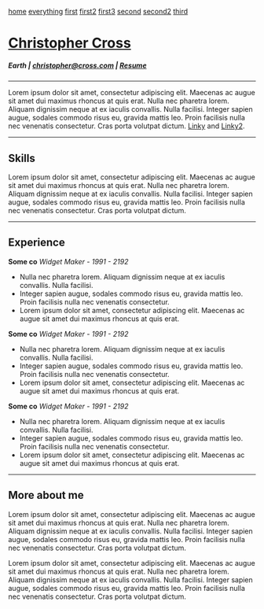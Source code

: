 [home](./index)
[everything](./everything)
[first](./first/first)
[first2](./first/first2)
[first3](./first/first3)
[second](./first/second/second)
[second2](./first/second/second2)
[third](./first/second/third/third)

# [Christopher Cross](./index)

##### Earth | christopher@cross.com | [Resume](./resume)

---

Lorem ipsum dolor sit amet, consectetur adipiscing elit. Maecenas ac augue sit amet dui maximus rhoncus at quis erat. Nulla nec pharetra lorem. Aliquam dignissim neque at ex iaculis convallis. Nulla facilisi. Integer sapien augue, sodales commodo risus eu, gravida mattis leo. Proin facilisis nulla nec venenatis consectetur. Cras porta volutpat dictum. [Linky](https://google.com) and [Linky2](https://google.com).

---

## Skills

Lorem ipsum dolor sit amet, consectetur adipiscing elit. Maecenas ac augue sit amet dui maximus rhoncus at quis erat. Nulla nec pharetra lorem. Aliquam dignissim neque at ex iaculis convallis. Nulla facilisi. Integer sapien augue, sodales commodo risus eu, gravida mattis leo. Proin facilisis nulla nec venenatis consectetur. Cras porta volutpat dictum.

---

## Experience

**Some co** _Widget Maker - 1991 - 2192_

- Nulla nec pharetra lorem. Aliquam dignissim neque at ex iaculis convallis. Nulla facilisi.
- Integer sapien augue, sodales commodo risus eu, gravida mattis leo. Proin facilisis nulla nec venenatis consectetur.
- Lorem ipsum dolor sit amet, consectetur adipiscing elit. Maecenas ac augue sit amet dui maximus rhoncus at quis erat.

**Some co** _Widget Maker - 1991 - 2192_

- Nulla nec pharetra lorem. Aliquam dignissim neque at ex iaculis convallis. Nulla facilisi.
- Integer sapien augue, sodales commodo risus eu, gravida mattis leo. Proin facilisis nulla nec venenatis consectetur.
- Lorem ipsum dolor sit amet, consectetur adipiscing elit. Maecenas ac augue sit amet dui maximus rhoncus at quis erat.

**Some co** _Widget Maker - 1991 - 2192_

- Nulla nec pharetra lorem. Aliquam dignissim neque at ex iaculis convallis. Nulla facilisi.
- Integer sapien augue, sodales commodo risus eu, gravida mattis leo. Proin facilisis nulla nec venenatis consectetur.
- Lorem ipsum dolor sit amet, consectetur adipiscing elit. Maecenas ac augue sit amet dui maximus rhoncus at quis erat.

---

## More about me

Lorem ipsum dolor sit amet, consectetur adipiscing elit. Maecenas ac augue sit amet dui maximus rhoncus at quis erat. Nulla nec pharetra lorem. Aliquam dignissim neque at ex iaculis convallis. Nulla facilisi. Integer sapien augue, sodales commodo risus eu, gravida mattis leo. Proin facilisis nulla nec venenatis consectetur. Cras porta volutpat dictum.

Lorem ipsum dolor sit amet, consectetur adipiscing elit. Maecenas ac augue sit amet dui maximus rhoncus at quis erat. Nulla nec pharetra lorem. Aliquam dignissim neque at ex iaculis convallis. Nulla facilisi. Integer sapien augue, sodales commodo risus eu, gravida mattis leo. Proin facilisis nulla nec venenatis consectetur. Cras porta volutpat dictum.
